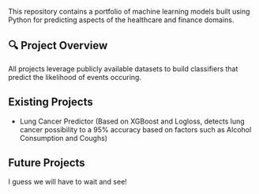 This repository contains a portfolio of machine learning models built using Python for predicting aspects of the healthcare and finance domains.

## 🔍 Project Overview

All projects leverage publicly available datasets to build classifiers that predict the likelihood of events occuring.

## Existing Projects

- Lung Cancer Predictor (Based on XGBoost and Logloss, detects lung cancer possibility to a 95% accuracy based on factors such as Alcohol Consumption and Coughs)

## Future Projects

I guess we will have to wait and see!
